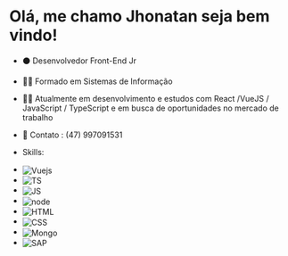 <h1> Olá, me chamo Jhonatan seja bem vindo! </h1>

- ⚫ Desenvolvedor Front-End Jr
- 👨‍🎓 Formado em Sistemas de Informação
- 🐱‍👤 Atualmente em desenvolvimento e estudos com React /VueJS / JavaScript / TypeScript e em busca de oportunidades no mercado de trabalho
- 🤵 Contato : (47) 997091531


- Skills:
- <img align="center" alt="Vuejs" src="https://img.shields.io/badge/Vue.js-35495E?style=for-the-badge&logo=vue.js&logoColor=4FC08D">
- <img align="center" alt="TS" src="https://img.shields.io/badge/TypeScript-007ACC?style=for-the-badge&logo=typescript&logoColor=white">
- <img align="center" alt="JS" src="https://img.shields.io/badge/JavaScript-323330?style=for-the-badge&logo=javascript&logoColor=F7DF1E">
- <img align="center" alt="node" src="https://img.shields.io/badge/Node.js-43853D?style=for-the-badge&logo=node.js&logoColor=white">
- <img align="center" alt="HTML" src="https://img.shields.io/badge/HTML5-E34F26?style=for-the-badge&logo=html5&logoColor=white">
- <img align="center" alt="CSS" src="https://img.shields.io/badge/CSS3-1572B6?style=for-the-badge&logo=css3&logoColor=white">
- <img align="center" alt="Mongo" src="https://img.shields.io/badge/MongoDB-4EA94B?style=for-the-badge&logo=mongodb&logoColor=white">
- <img align="center" alt="SAP" src="https://img.shields.io/badge/SAP-0FAAFF?style=for-the-badge&logo=sap&logoColor=white">
